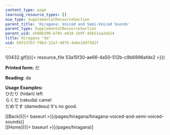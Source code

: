 ```yaml
---
content_type: page
learning_resource_types: []
ocw_type: SupplementalResourceSection
parent_title: 'Hiragana: Voiced and Semi-Voiced Sounds'
parent_type: SupplementalResourceSection
parent_uid: e500b390-b791-e818-1b9f-45b51aa2eb24
title: Hiragana "da"
uid: b9f237b7-79b3-22a7-4875-4abe18df3d2f
---
```


![0432.gif]({{< resource_file 53a15f30-ae66-4a50-512b-c9b6996afde2 >}})

**Printed form:** だ

**Reading:** da

**Usage Examples:**  
ひだり (hidari) left  
らくだ (rakuda) camel  
だめです (damedesu) It's no good.

  
\[[Back]({{< baseurl >}}/pages/hiragana/hiragana-voiced-and-semi-voiced-sounds)\]  
\[[Home]({{< baseurl >}}/pages/hiragana)\]